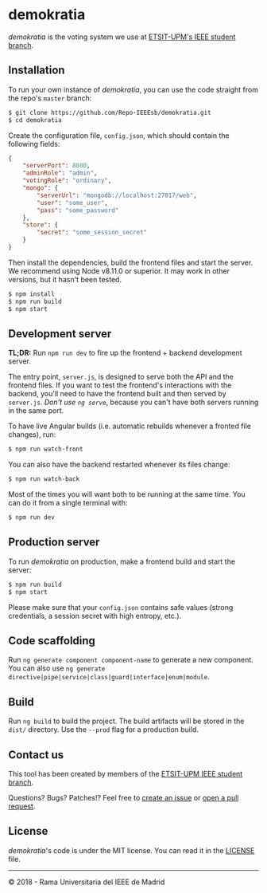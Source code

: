 # demokratia

*demokratia* is the voting system we use at [ETSIT-UPM's IEEE student
branch](https://ieeesb.es).

## Installation

To run your own instance of *demokratia*, you can use the code straight from
the repo's `master` branch:

```bash
$ git clone https://github.com/Repo-IEEEsb/demokratia.git
$ cd demokratia
```

Create the configuration file, `config.json`, which should contain the
following fields:

```json
{
    "serverPort": 8080,
    "adminRole": "admin",
    "votingRole": "ordinary",
    "mongo": {
        "serverUrl": "mongodb://localhost:27017/web",
        "user": "some_user",
        "pass": "some_password"
    },
    "store": {
        "secret": "some_session_secret"
    }
}
```

Then install the dependencies, build the frontend files and start the server.
We recommend using Node v8.11.0 or superior. It may work in other versions, but
it hasn't been tested.

```bash
$ npm install
$ npm run build
$ npm start
```

## Development server

**TL;DR:** Run `npm run dev` to fire up the frontend + backend development
server.

The entry point, `server.js`, is designed to serve both the API and the
frontend files. If you want to test the frontend's interactions with the
backend, you'll need to have the frontend built and then served by `server.js`.
*Don't use `ng serve`*, because you can't have both servers running in the same
port.

To have live Angular builds (i.e. automatic rebuilds whenever a fronted file
changes), run:

```bash
$ npm run watch-front
```

You can also have the backend restarted whenever its files change:

```bash
$ npm run watch-back
```

Most of the times you will want both to be running at the same time. You can do
it from a single terminal with:

```bash
$ npm run dev
```

## Production server

To run *demokratia* on production, make a frontend build and start the server:

```bash
$ npm run build
$ npm start
```

Please make sure that your `config.json` contains safe values (strong
credentials, a session secret with high entropy, etc.).

## Code scaffolding

Run `ng generate component component-name` to generate a new component. You can also use `ng generate directive|pipe|service|class|guard|interface|enum|module`.

## Build

Run `ng build` to build the project. The build artifacts will be stored in the `dist/` directory. Use the `--prod` flag for a production build.

## Contact us

This tool has been created by members of the [ETSIT-UPM IEEE student
branch](https://ieeesb.es).

Questions? Bugs? Patches!? Feel free to [create an issue](../../issues/new) or
[open a pull request](../../pulls).

## License

*demokratia*'s code is under the MIT license. You can read it in the
[LICENSE](LICENSE) file.

---

&copy; 2018 - Rama Universitaria del IEEE de Madrid
